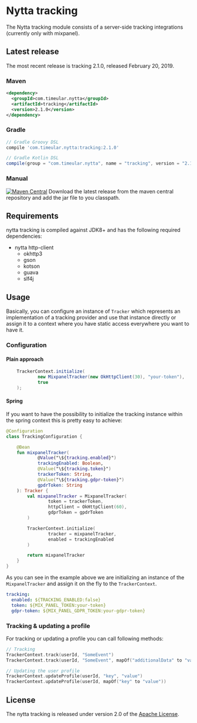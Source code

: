 # Nytta tracking

The Nytta tracking module consists of a server-side tracking integrations (currently only with mixpanel).

## Latest release

The most recent release is tracking 2.1.0, released February 20, 2019.

### Maven

```xml
<dependency>
  <groupId>com.timeular.nytta</groupId>
  <artifactId>tracking</artifactId>
  <version>2.1.0</version>
</dependency>
```

### Gradle

```gradle
// Gradle Groovy DSL
compile 'com.timeular.nytta:tracking:2.1.0'

// Gradle Kotlin DSL
compile(group = "com.timeular.nytta", name = "tracking", version = "2.1.0")
```

### Manual

[![Maven Central](https://maven-badges.herokuapp.com/maven-central/com.timeular.nytta/tracking/badge.svg)](https://maven-badges.herokuapp.com/maven-central/com.timeular.nytta/tracking/badge.svg)
Download the latest release from the maven central repository and add the jar file to you classpath.

## Requirements

nytta tracking is compiled against JDK8+ and has the following required dependencies:

- nytta http-client
  - okhttp3
  - gson
  - kotson
  - guava
  - slf4j

## Usage

Basically, you can configure an instance of `Tracker` which represents an implementation of a tracking provider and use that
instance directly or assign it to a context where you have static access everywhere you want to have it.

### Configuration

#### Plain approach

```java
    TrackerContext.initialize(
            new MixpanelTracker(new OkHttpClient(30), "your-token"),
            true
    );
```

#### Spring

If you want to have the possibility to initialize the tracking instance within the spring context
this is pretty easy to achieve:

```kotlin
@Configuration
class TrackingConfiguration {

    @Bean
    fun mixpanelTracker(
            @Value("\${tracking.enabled}")
            trackingEnabled: Boolean,
            @Value("\${tracking.token}")
            trackerToken: String,
            @Value("\${tracking.gdpr-token}")
            gpdrToken: String
    ): Tracker {
        val mixpanelTracker = MixpanelTracker(
                token = trackerToken,
                httpClient = OkHttpClient(60),
                gdprToken = gpdrToken
        )

        TrackerContext.initialize(
                tracker = mixpanelTracker,
                enabled = trackingEnabled
        )

        return mixpanelTracker
    }
}
```

As you can see in the example above we are initializing an instance of the `MixpanelTracker` and assign it on the fly
to the `TrackerContext`.

````yaml
tracking:
  enabled: ${TRACKING_ENABLED:false}
  token: ${MIX_PANEL_TOKEN:your-token}
  gdpr-token: ${MIX_PANEL_GDPR_TOKEN:your-gdpr-token}
````

### Tracking & updating a profile

For tracking or updating a profile you can call following methods:

```kotlin
// Tracking
TrackerContext.track(userId, "SomeEvent")
TrackerContext.track(userId, "SomeEvent", mapOf("additionalData" to "value"))

// Updating the user profile
TrackerContext.updateProfile(userId, "key", "value")
TrackerContext.updateProfile(userId, mapOf("key" to "value"))
```

## License

The nytta tracking is released under version 2.0 of the [Apache License][].

[Apache License]: http://www.apache.org/licenses/LICENSE-2.0